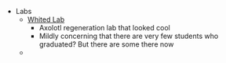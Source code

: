 - Labs
	- [Whited Lab](https://www.whitedlab.com/)
		- Axolotl regeneration lab that looked cool
		- Mildly concerning that there are very few students who graduated? But there are some there now
	-